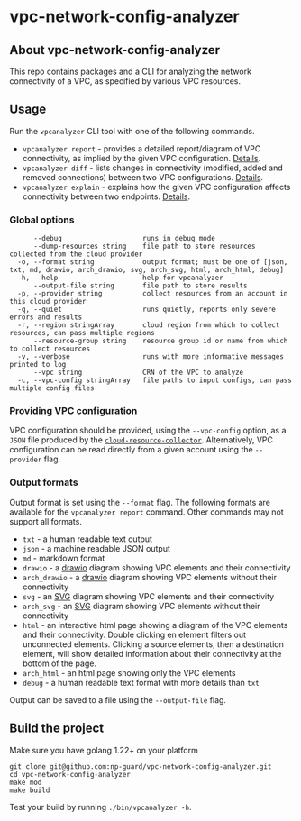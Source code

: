 # vpc-network-config-analyzer

## About vpc-network-config-analyzer
This repo contains packages and a CLI for analyzing the network connectivity of a VPC, as specified by various VPC resources.


## Usage
Run the `vpcanalyzer` CLI tool with one of the following commands.
* `vpcanalyzer report` - provides a detailed report/diagram of VPC connectivity, as implied by the given VPC configuration. [Details](vpcanalyzer_report.md).
* `vpcanalyzer diff` - lists changes in connectivity (modified, added and removed connections) between two VPC configurations. [Details](vpcanalyzer_diff.md).
* `vpcanalyzer explain` - explains how the given VPC configuration affects connectivity between two endpoints. [Details](vpcanalyzer_explain.md).

### Global options
```
      --debug                    runs in debug mode
      --dump-resources string    file path to store resources collected from the cloud provider
  -o, --format string            output format; must be one of [json, txt, md, drawio, arch_drawio, svg, arch_svg, html, arch_html, debug]
  -h, --help                     help for vpcanalyzer
      --output-file string       file path to store results
  -p, --provider string          collect resources from an account in this cloud provider
  -q, --quiet                    runs quietly, reports only severe errors and results
  -r, --region stringArray       cloud region from which to collect resources, can pass multiple regions
      --resource-group string    resource group id or name from which to collect resources
  -v, --verbose                  runs with more informative messages printed to log
      --vpc string               CRN of the VPC to analyze
  -c, --vpc-config stringArray   file paths to input configs, can pass multiple config files
```

### Providing VPC configuration
VPC configuration should be provided, using the `--vpc-config` option, as a `JSON` file produced by the [`cloud-resource-collector`](https://github.com/np-guard/cloud-resource-collector). Alternatively, VPC configuration can be read directly from a given account using the `--provider` flag.

### Output formats
Output format is set using the `--format` flag. The following formats are available for the `vpcanalyzer report` command. Other commands may not support all formats.
* `txt` - a human readable text output
* `json` - a machine readable JSON output
* `md` - markdown format
* `drawio` - a [drawio](http://draw.io) diagram showing VPC elements and their connectivity
* `arch_drawio` - a [drawio](http://draw.io) diagram showing VPC elements without their connectivity
* `svg` - an [SVG](https://en.wikipedia.org/wiki/SVG) diagram showing VPC elements and their connectivity
* `arch_svg` - an [SVG](https://en.wikipedia.org/wiki/SVG) diagram showing VPC elements without their connectivity
* `html` - an interactive html page showing a diagram of the VPC elements and their connectivity. Double clicking en element
filters out unconnected elements. Clicking a source elements, then a destination element, will show detailed information about
their connectivity at the bottom of the page.
* `arch_html` - an html page showing only the VPC elements
* `debug` - a human readable text format with more details than `txt`

Output can be saved to a file using the `--output-file` flag.

## Build the project

Make sure you have golang 1.22+ on your platform

```commandline
git clone git@github.com:np-guard/vpc-network-config-analyzer.git
cd vpc-network-config-analyzer
make mod 
make build
```

Test your build by running `./bin/vpcanalyzer -h`.
